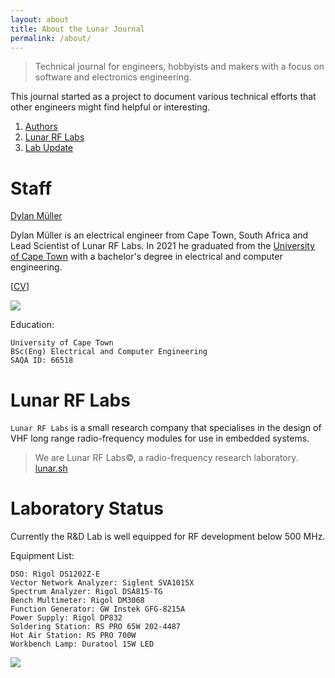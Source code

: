 ```yaml
---
layout: about
title: About the Lunar Journal
permalink: /about/
---
```


<script src="https://platform.linkedin.com/badges/js/profile.js"
async defer type="text/javascript"></script>
<meta name="robots" content="noindex">

> Technical journal for engineers, hobbyists and makers with a focus on
> software and electronics engineering. 

This journal started as a project to document various technical efforts that
other engineers might find helpful or interesting.

1. [Authors](#authors)
2. [Lunar RF Labs](#lunar-rf-labs)
3. [Lab Update](#lab-update)

# Staff

<div class="badge-base LI-profile-badge" data-locale="en_US" data-size="medium" data-theme="light"
data-type="VERTICAL" data-vanity="lunarjournal" data-version="v1"><a class="badge-base__link LI-simple-link"
href="https://za.linkedin.com/in/lunarjournal?trk=profile-badge">Dylan Müller</a></div>

Dylan Müller is an electrical engineer from Cape Town, South Africa and Lead Scientist of Lunar RF Labs. In 2021
he graduated from the
[University of Cape Town](https://www.uct.ac.za/)
with a bachelor's degree in electrical and computer engineering.

[[CV](https://lunarjournal.github.io/data/CV.pdf)]

<img src="https://lunarjournal.github.io/images/personal/me_bw.jpeg" />

Education:

```
University of Cape Town
BSc(Eng) Electrical and Computer Engineering
SAQA ID: 66518
```

# Lunar RF Labs

`Lunar RF Labs` is a small research company that specialises in the
design of VHF long range radio-frequency modules for use in embedded
systems. 

> We are Lunar RF Labs©, a radio-frequency research laboratory. <br>
[lunar.sh](https://lunar.sh)

# Laboratory Status

Currently the R&D Lab is well equipped for RF development below 500 MHz.

Equipment List:

```
DSO: Rigol DS1202Z-E
Vector Network Analyzer: Siglent SVA1015X
Spectrum Analyzer: Rigol DSA815-TG
Bench Multimeter: Rigol DM3068
Function Generator: GW Instek GFG-8215A
Power Supply: Rigol DP832
Soldering Station: RS PRO 65W 202-4487
Hot Air Station: RS PRO 700W
Workbench Lamp: Duratool 15W LED
```

<img src="https://lunarjournal.github.io/images/personal/lab_latest.JPG" />
